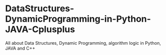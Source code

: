 # DataStructures-DynamicProgramming-in-Python-JAVA-Cplusplus
All about Data Structures, Dynamic Programming, algorithm logic in Python, JAVA and C++
